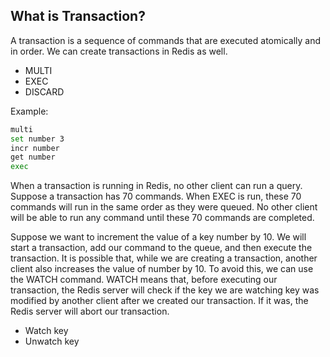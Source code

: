 ## What is Transaction?

A transaction is a sequence of commands that are executed atomically and in order. We can create transactions in Redis as well.

- MULTI
- EXEC
- DISCARD

Example:

```bash
multi
set number 3
incr number
get number
exec
```

When a transaction is running in Redis, no other client can run a query. Suppose a transaction has 70 commands. When EXEC is run, these 70 commands will run in the same order as they were queued. No other client will be able to run any command until these 70 commands are completed.

Suppose we want to increment the value of a key number by 10. We will start a transaction, add our command to the queue, and then execute the transaction. It is possible that, while we are creating a transaction, another client also increases the value of number by 10. To avoid this, we can use the WATCH command. WATCH means that, before executing our transaction, the Redis server will check if the key we are watching key was modified by another client after we created our transaction. If it was, the Redis server will abort our transaction.


- Watch key
- Unwatch key